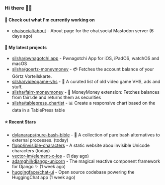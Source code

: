 ### Hi there 🦊👋

#### 👷 Check out what I'm currently working on

- [ohaisocial/about](https://github.com/ohaisocial/about) - About page for the ohai.social Mastodon server (6 days ago)

#### 🌱 My latest projects

- [silsha/pwnagotchi.app](https://github.com/silsha/pwnagotchi.app) - Pwnagotchi App for iOS, iPadOS, watchOS and macOS
- [silsha/goertz-moneymoney](https://github.com/silsha/goertz-moneymoney) - 💳 Fetches the account balance of your Görtz Vorteilskarte.
- [silsha/videogame-vhs](https://github.com/silsha/videogame-vhs) - 👾 A curated list of old video game VHS, ads and stuff.
- [silsha/fairr-moneymoney](https://github.com/silsha/fairr-moneymoney) - 💸 MoneyMoney extension: Fetches balances from fairr.de and returns them as securities
- [silsha/tablepress_chartist](https://github.com/silsha/tablepress_chartist) - 📊 Create a responsive chart based on the data in a TablePress table

#### ⭐ Recent Stars

- [dylanaraps/pure-bash-bible](https://github.com/dylanaraps/pure-bash-bible) - 📖 A collection of pure bash alternatives to external processes. (today)
- [flopp/invisible-characters](https://github.com/flopp/invisible-characters) - A static website abou invisible Unicode characters (today)
- [vector-im/element-x-ios](https://github.com/vector-im/element-x-ios) -  (1 day ago)
- [adamghill/django-unicorn](https://github.com/adamghill/django-unicorn) - The magical reactive component framework for Django ✨ (1 week ago)
- [huggingface/chat-ui](https://github.com/huggingface/chat-ui) - Open source codebase powering the HuggingChat app (1 week ago)
